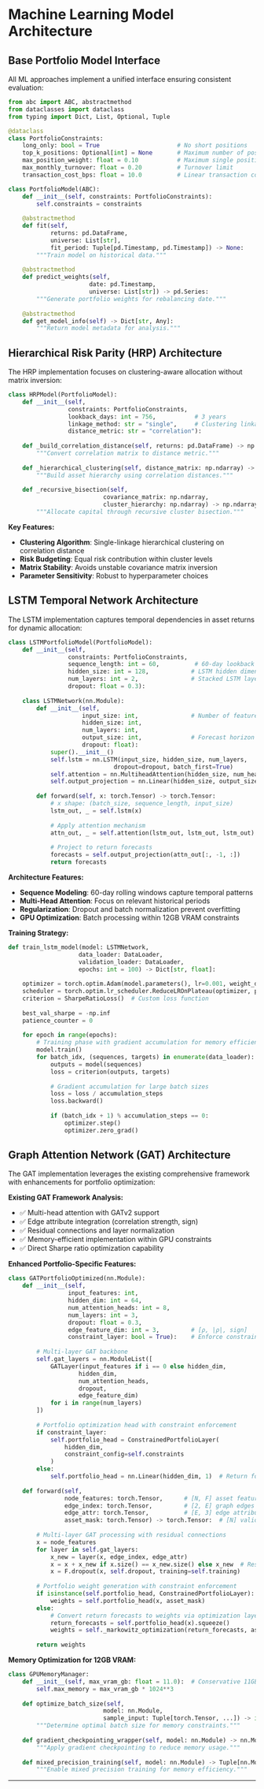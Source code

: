 # Machine Learning Model Architecture

## Base Portfolio Model Interface

All ML approaches implement a unified interface ensuring consistent evaluation:

```python
from abc import ABC, abstractmethod
from dataclasses import dataclass
from typing import Dict, List, Optional, Tuple

@dataclass
class PortfolioConstraints:
    long_only: bool = True                      # No short positions
    top_k_positions: Optional[int] = None       # Maximum number of positions
    max_position_weight: float = 0.10           # Maximum single position
    max_monthly_turnover: float = 0.20          # Turnover limit
    transaction_cost_bps: float = 10.0          # Linear transaction costs

class PortfolioModel(ABC):
    def __init__(self, constraints: PortfolioConstraints):
        self.constraints = constraints
        
    @abstractmethod
    def fit(self, 
            returns: pd.DataFrame, 
            universe: List[str], 
            fit_period: Tuple[pd.Timestamp, pd.Timestamp]) -> None:
        """Train model on historical data."""
        
    @abstractmethod 
    def predict_weights(self, 
                       date: pd.Timestamp,
                       universe: List[str]) -> pd.Series:
        """Generate portfolio weights for rebalancing date."""
        
    @abstractmethod
    def get_model_info(self) -> Dict[str, Any]:
        """Return model metadata for analysis."""
```

## Hierarchical Risk Parity (HRP) Architecture

The HRP implementation focuses on clustering-aware allocation without matrix inversion:

```python
class HRPModel(PortfolioModel):
    def __init__(self, 
                 constraints: PortfolioConstraints,
                 lookback_days: int = 756,           # 3 years
                 linkage_method: str = "single",     # Clustering linkage
                 distance_metric: str = "correlation"):
        
    def _build_correlation_distance(self, returns: pd.DataFrame) -> np.ndarray:
        """Convert correlation matrix to distance metric."""
        
    def _hierarchical_clustering(self, distance_matrix: np.ndarray) -> np.ndarray:
        """Build asset hierarchy using correlation distances."""
        
    def _recursive_bisection(self, 
                           covariance_matrix: np.ndarray, 
                           cluster_hierarchy: np.ndarray) -> np.ndarray:
        """Allocate capital through recursive cluster bisection."""
```

**Key Features:**
- **Clustering Algorithm**: Single-linkage hierarchical clustering on correlation distance
- **Risk Budgeting**: Equal risk contribution within cluster levels
- **Matrix Stability**: Avoids unstable covariance matrix inversion
- **Parameter Sensitivity**: Robust to hyperparameter choices

## LSTM Temporal Network Architecture

The LSTM implementation captures temporal dependencies in asset returns for dynamic allocation:

```python
class LSTMPortfolioModel(PortfolioModel):
    def __init__(self, 
                 constraints: PortfolioConstraints,
                 sequence_length: int = 60,          # 60-day lookback
                 hidden_size: int = 128,            # LSTM hidden dimensions
                 num_layers: int = 2,               # Stacked LSTM layers
                 dropout: float = 0.3):
        
    class LSTMNetwork(nn.Module):
        def __init__(self, 
                     input_size: int,               # Number of features per asset
                     hidden_size: int, 
                     num_layers: int,
                     output_size: int,              # Forecast horizon
                     dropout: float):
            super().__init__()
            self.lstm = nn.LSTM(input_size, hidden_size, num_layers, 
                              dropout=dropout, batch_first=True)
            self.attention = nn.MultiheadAttention(hidden_size, num_heads=8)
            self.output_projection = nn.Linear(hidden_size, output_size)
            
        def forward(self, x: torch.Tensor) -> torch.Tensor:
            # x shape: (batch_size, sequence_length, input_size)
            lstm_out, _ = self.lstm(x)
            
            # Apply attention mechanism
            attn_out, _ = self.attention(lstm_out, lstm_out, lstm_out)
            
            # Project to return forecasts
            forecasts = self.output_projection(attn_out[:, -1, :])
            return forecasts
```

**Architecture Features:**
- **Sequence Modeling**: 60-day rolling windows capture temporal patterns
- **Multi-Head Attention**: Focus on relevant historical periods
- **Regularization**: Dropout and batch normalization prevent overfitting
- **GPU Optimization**: Batch processing within 12GB VRAM constraints

**Training Strategy:**
```python
def train_lstm_model(model: LSTMNetwork, 
                    data_loader: DataLoader,
                    validation_loader: DataLoader,
                    epochs: int = 100) -> Dict[str, float]:
    
    optimizer = torch.optim.Adam(model.parameters(), lr=0.001, weight_decay=1e-5)
    scheduler = torch.optim.lr_scheduler.ReduceLROnPlateau(optimizer, patience=10)
    criterion = SharpeRatioLoss()  # Custom loss function
    
    best_val_sharpe = -np.inf
    patience_counter = 0
    
    for epoch in range(epochs):
        # Training phase with gradient accumulation for memory efficiency
        model.train()
        for batch_idx, (sequences, targets) in enumerate(data_loader):
            outputs = model(sequences)
            loss = criterion(outputs, targets)
            
            # Gradient accumulation for large batch sizes
            loss = loss / accumulation_steps
            loss.backward()
            
            if (batch_idx + 1) % accumulation_steps == 0:
                optimizer.step()
                optimizer.zero_grad()
```

## Graph Attention Network (GAT) Architecture

The GAT implementation leverages the existing comprehensive framework with enhancements for portfolio optimization:

**Existing GAT Framework Analysis:**
- ✅ Multi-head attention with GATv2 support
- ✅ Edge attribute integration (correlation strength, sign)
- ✅ Residual connections and layer normalization
- ✅ Memory-efficient implementation within GPU constraints
- ✅ Direct Sharpe ratio optimization capability

**Enhanced Portfolio-Specific Features:**
```python
class GATPortfolioOptimized(nn.Module):
    def __init__(self,
                 input_features: int,
                 hidden_dim: int = 64,
                 num_attention_heads: int = 8,
                 num_layers: int = 3,
                 dropout: float = 0.3,
                 edge_feature_dim: int = 3,         # [ρ, |ρ|, sign]
                 constraint_layer: bool = True):    # Enforce constraints in network
        
        # Multi-layer GAT backbone
        self.gat_layers = nn.ModuleList([
            GATLayer(input_features if i == 0 else hidden_dim,
                    hidden_dim,
                    num_attention_heads,
                    dropout,
                    edge_feature_dim) 
            for i in range(num_layers)
        ])
        
        # Portfolio optimization head with constraint enforcement
        if constraint_layer:
            self.portfolio_head = ConstrainedPortfolioLayer(
                hidden_dim,
                constraint_config=self.constraints
            )
        else:
            self.portfolio_head = nn.Linear(hidden_dim, 1)  # Return forecasts
            
    def forward(self, 
                node_features: torch.Tensor,      # [N, F] asset features
                edge_index: torch.Tensor,         # [2, E] graph edges
                edge_attr: torch.Tensor,          # [E, 3] edge attributes
                asset_mask: torch.Tensor) -> torch.Tensor:  # [N] valid assets
        
        # Multi-layer GAT processing with residual connections
        x = node_features
        for layer in self.gat_layers:
            x_new = layer(x, edge_index, edge_attr)
            x = x + x_new if x.size() == x_new.size() else x_new  # Residual
            x = F.dropout(x, self.dropout, training=self.training)
        
        # Portfolio weight generation with constraint enforcement
        if isinstance(self.portfolio_head, ConstrainedPortfolioLayer):
            weights = self.portfolio_head(x, asset_mask)
        else:
            # Convert return forecasts to weights via optimization layer
            return_forecasts = self.portfolio_head(x).squeeze()
            weights = self._markowitz_optimization(return_forecasts, asset_mask)
            
        return weights
```

**Memory Optimization for 12GB VRAM:**
```python
class GPUMemoryManager:
    def __init__(self, max_vram_gb: float = 11.0):  # Conservative 11GB limit
        self.max_memory = max_vram_gb * 1024**3
        
    def optimize_batch_size(self, 
                           model: nn.Module,
                           sample_input: Tuple[torch.Tensor, ...]) -> int:
        """Determine optimal batch size for memory constraints."""
        
    def gradient_checkpointing_wrapper(self, model: nn.Module) -> nn.Module:
        """Apply gradient checkpointing to reduce memory usage."""
        
    def mixed_precision_training(self, model: nn.Module) -> Tuple[nn.Module, torch.cuda.amp.GradScaler]:
        """Enable mixed precision training for memory efficiency."""
```

---
